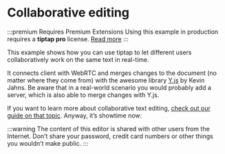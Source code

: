 # Collaborative editing

:::premium Requires Premium Extensions
Using this example in production requires a **tiptap pro** license. [Read more](/tiptap-pro)
:::

This example shows how you can use tiptap to let different users collaboratively work on the same text in real-time.

It connects client with WebRTC and merges changes to the document (no matter where they come from) with the awesome library [Y.js](https://github.com/yjs/yjs) by Kevin Jahns. Be aware that in a real-world scenario you would probably add a server, which is also able to merge changes with Y.js.

If you want to learn more about collaborative text editing, [check out our guide on that topic](/guide/collaborative-editing). Anyway, it’s showtime now:

:::warning The content of this editor is shared with other users from the Internet.
Don’t share your password, credit card numbers or other things you wouldn’t make public.
:::

<!-- <demo name="Examples/Collaboration" :show-source="false"/> -->

<demo name="Examples/CollaborativeEditing" />
